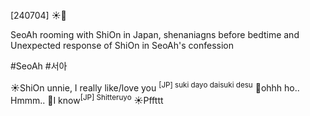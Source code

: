 
[240704] ☀️💭

SeoAh rooming with ShiOn  in Japan, shenaniagns before bedtime and Unexpected response of ShiOn in SeoAh's confession 

#SeoAh #서아














☀️ShiOn unnie, I really like/love you <sup>[JP] suki dayo daisuki desu</sup>
🍞ohhh ho.. Hmmm.. 
🍞I know<sup>[JP] Shitteruyo</sup>
☀️Pffttt



